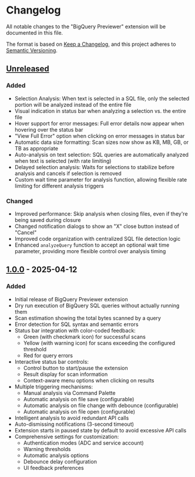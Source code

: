 # Changelog

All notable changes to the "BigQuery Previewer" extension will be documented in this file.

The format is based on [Keep a Changelog](https://keepachangelog.com/en/1.0.0/),
and this project adheres to [Semantic Versioning](https://semver.org/spec/v2.0.0.html).

## [Unreleased]
### Added
- Selection Analysis: When text is selected in a SQL file, only the selected portion will be analyzed instead of the entire file
- Visual indication in status bar when analyzing a selection vs. the entire file
- Hover support for error messages: Full error details now appear when hovering over the status bar
- "View Full Error" option when clicking on error messages in status bar
- Automatic data size formatting: Scan sizes now show as KB, MB, GB, or TB as appropriate
- Auto-analysis on text selection: SQL queries are automatically analyzed when text is selected (with rate limiting)
- Delayed selection analysis: Waits for selections to stabilize before analysis and cancels if selection is removed
- Custom wait time parameter for analysis function, allowing flexible rate limiting for different analysis triggers

### Changed
- Improved performance: Skip analysis when closing files, even if they're being saved during closure
- Changed notification dialogs to show an "X" close button instead of "Cancel"
- Improved code organization with centralized SQL file detection logic
- Enhanced `analyzeQuery` function to accept an optional wait time parameter, providing more flexible control over analysis timing

## [1.0.0] - 2025-04-12

### Added
- Initial release of BigQuery Previewer extension
- Dry run execution of BigQuery SQL queries without actually running them
- Scan estimation showing the total bytes scanned by a query 
- Error detection for SQL syntax and semantic errors
- Status bar integration with color-coded feedback:
  - Green (with checkmark icon) for successful scans
  - Yellow (with warning icon) for scans exceeding the configured threshold
  - Red for query errors
- Interactive status bar controls:
  - Control button to start/pause the extension
  - Result display for scan information
  - Context-aware menu options when clicking on results
- Multiple triggering mechanisms:
  - Manual analysis via Command Palette
  - Automatic analysis on file save (configurable)
  - Automatic analysis on file change with debounce (configurable)
  - Automatic analysis on file open (configurable)
- Intelligent analysis to avoid redundant API calls
- Auto-dismissing notifications (3-second timeout)
- Extension starts in paused state by default to avoid excessive API calls
- Comprehensive settings for customization:
  - Authentication modes (ADC and service account)
  - Warning thresholds
  - Automatic analysis options
  - Debounce delay configuration
  - UI feedback preferences

[1.0.0]: https://github.com/ashababnoor/bigquery-previewer/releases/tag/v1.0.0
[Unreleased]: https://github.com/ashababnoor/bigquery-previewer/compare/v1.0.0...HEAD